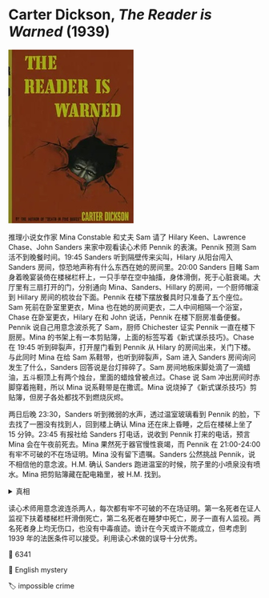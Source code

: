 # Carter Dickson, <i>The Reader is Warned</i> (1939)

<img src=images/1939_cover.jpg width=250/>

推理小说女作家 Mina Constable 和丈夫 Sam 请了 Hilary Keen、Lawrence Chase、John Sanders 来家中观看读心术师 Pennik 的表演。Pennik 预测 Sam 活不到晚餐时间。19:45 Sanders 听到隔壁传来尖叫，Hilary 从阳台闯入 Sanders 房间，惊恐地声称有什么东西在她的房间里。20:00 Sanders 目睹 Sam 身着晚宴装倚在楼梯栏杆上，一只手举在空中抽搐，身体滑倒，死于心脏衰竭。大厅里有三扇打开的门，分别通向 Mina、Sanders、Hillary 的房间，一个厨师帽滚到 Hillary 房间的梳妆台下面。Pennik 在楼下摆放餐具时只准备了五个座位。Sam 死前在卧室里更衣，Mina 也在她的房间更衣，二人中间相隔一个浴室，Chase 在卧室更衣，Hilary 在和 John 说话，Pennik 在楼下厨房准备便餐。Pennik 说自己用意念波杀死了 Sam，厨师 Chichester 证实 Pennik 一直在楼下厨房。Mina 的书架上有一本剪贴簿，上面的标签写着《新式谋杀技巧》。Chase 在 19:45 听到碎裂声，打开屋门看到 Pennik 从 Hilary 的房间出来，关门下楼。与此同时 Mina 在给 Sam 系鞋带，也听到碎裂声，Sam 进入 Sanders 房间询问发生了什么，Sanders 回答说是台灯摔碎了。Sam 房间地板床脚处滴了一滴蜡油，五斗橱顶上有两个烛台，里面的蜡烛曾被点过。Chase 说 Sam 冲出房间时赤脚穿着拖鞋，所以 Mina 说系鞋带是在撒谎。Mina 说烧掉了《新式谋杀技巧》剪贴簿，但房子各处都找不到燃烧灰烬。

两日后晚 23:30，Sanders 听到微弱的水声，透过温室玻璃看到 Pennik 的脸，下去找了一圈没有找到人，回到楼上确认 Mina 还在床上昏睡，之后在楼梯上坐了 15 分钟。23:45 有报社给 Sanders 打电话，说收到 Pennik 打来的电话，预言 Mina 会在午夜前死去。Mina 果然死于器官慢性衰竭，而 Pennik 在 21:00-24:00 有牢不可破的不在场证明。Mina 没有留下遗嘱。Sanders 公然挑战 Pennik，说不相信他的意念波。H.M. 确认 Sanders 跑进温室的时候，院子里的小喷泉没有喷水。Mina 把剪贴簿藏在配电箱里，被 H.M. 找到。

<details><summary>真相</summary>
19:45 Sam 穿着便袍和拖鞋，还没有洗澡。Sam 从 Sanders 房间回来后泡澡，让 Mina 把电暖气拿到浴缸边上，Mina 失手将电暖气掉进浴缸，Sam 触电身亡。因为澡盆里的水分散电流，所以 Sam 身上没有伤口或者焦痕。Sam 和 Mina 的卧室跳闸，Mina 点了蜡烛回浴室查看，蜡油滴在地板上。Mina 打开配电箱，换了新的保险丝，然后为 Sam 穿上晚宴装，将尸体拖入大厅，撑在扶手上。Mina 回到房间后 Sam 突然回光返照，手指抽搐（作者解释电死的人有这种可能），然后真正死亡，这一幕恰好被 Sanders 看见，以为 Sam 是在 20:00 死亡。

Hilary 把 Mina 用药迷晕，拖入浴缸用电暖气电死，再换衣服拖回床上布置好。Hilary 给浴缸放水的时候，意识到下水道会发出水流声，为了不让楼下的 Sanders 听见，于是戴着橡胶面具装成 Pennik，吸引 Sanders 进入温室。Sanders 在楼上看到 Mina 在床上昏睡，是 Hilary 穿着 Mina 的便袍，把头埋在枕头里假扮。Hilary 在凌晨 5:30 悄悄离开。Pennik 与两件案件完全无关，只是单纯地相信自己有灵力。
</details>

读心术师用意念波连杀两人，每次都有牢不可破的不在场证明。第一名死者在证人监视下扶着楼梯栏杆滑倒死亡，第二名死者在睡梦中死亡，房子一直有人监视。两名死者身上均无伤口，也没有中毒痕迹。诡计在今天或许不能成立，但考虑到 1939 年的法医条件可以接受。利用读心术做的误导十分优秀。

:link: 6341

:file_folder: English mystery

:label: impossible crime
